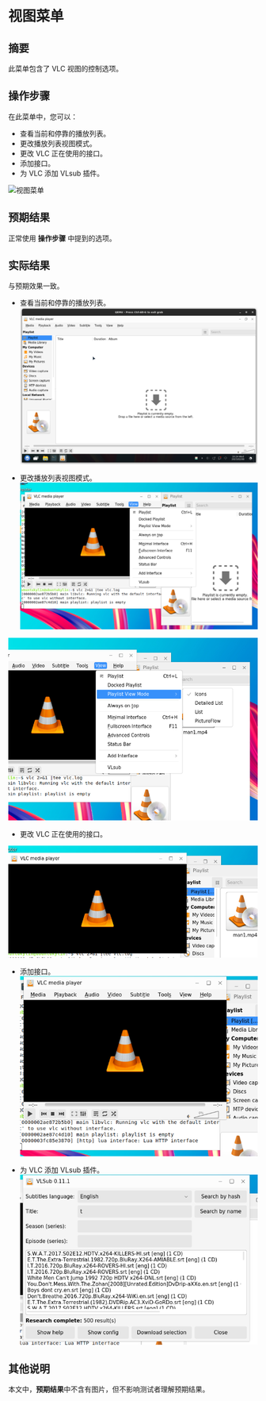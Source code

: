 # 视图菜单

## 摘要

此菜单包含了 VLC 视图的控制选项。

## 操作步骤

在此菜单中，您可以：

- 查看当前和停靠的播放列表。
- 更改播放列表视图模式。
- 更改 VLC 正在使用的接口。
- 添加接口。
- 为 VLC 添加 VLsub 插件。

![视图菜单](./img/视图菜单.png)

## 预期结果

正常使用 **操作步骤** 中提到的选项。

## 实际结果

与预期效果一致。

- 查看当前和停靠的播放列表。
![](./img/视图菜单-1.png)

- 更改播放列表视图模式。
![](./img/视图菜单-2.png)

![](./img/视图菜单-3.png)

- 更改 VLC 正在使用的接口。

![](./img/视图菜单-4.png)

- 添加接口。
![](./img/视图菜单-5.png)

- 为 VLC 添加 VLsub 插件。
![](./img/视图菜单-6.png)

## 其他说明

本文中，**预期结果**中不含有图片，但不影响测试者理解预期结果。
